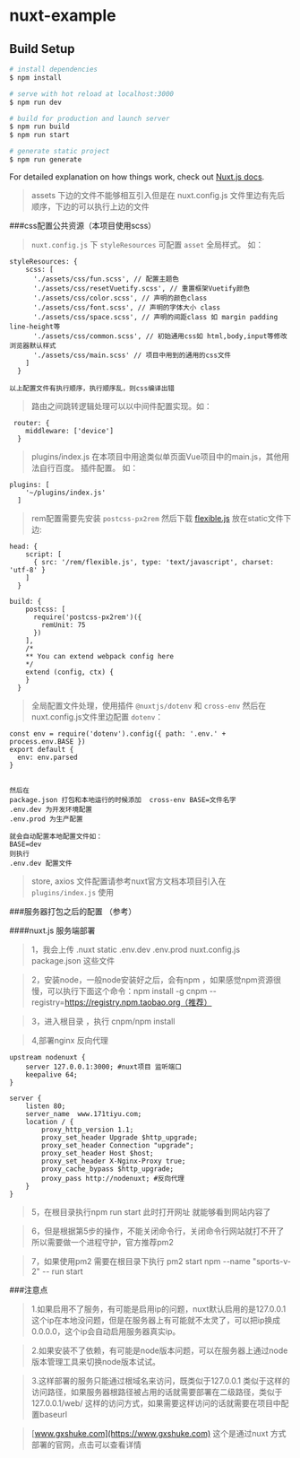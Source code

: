 # nuxt-example

## Build Setup

```bash
# install dependencies
$ npm install

# serve with hot reload at localhost:3000
$ npm run dev

# build for production and launch server
$ npm run build
$ npm run start

# generate static project
$ npm run generate
```

For detailed explanation on how things work, check out [Nuxt.js docs](https://nuxtjs.org).

>assets 下边的文件不能够相互引入但是在 nuxt.config.js 文件里边有先后顺序，下边的可以执行上边的文件

###css配置公共资源（本项目使用scss）
> `nuxt.config.js` 下 `styleResources` 可配置 `asset` 全局样式。 如：
```
styleResources: {
    scss: [
      './assets/css/fun.scss', // 配置主题色
      './assets/css/resetVuetify.scss', // 重置框架Vuetify颜色
      './assets/css/color.scss', // 声明的颜色class
      './assets/css/font.scss', // 声明的字体大小 class
      './assets/css/space.scss', // 声明的间距class 如 margin padding line-height等
      './assets/css/common.scss', // 初始通用css如 html,body,input等修改浏览器默认样式
      './assets/css/main.scss' // 项目中用到的通用的css文件
    ]
  }

以上配置文件有执行顺序，执行顺序乱，则css编译出错
```
> 路由之间跳转逻辑处理可以以中间件配置实现。如：
```
 router: {
    middleware: ['device']
  }
```
> plugins/index.js 在本项目中用途类似单页面Vue项目中的main.js，其他用法自行百度。 插件配置。 如：
```
plugins: [
    '~/plugins/index.js'
  ]
```

>rem配置需要先安装 `postcss-px2rem` 然后下载 [flexible.js](http://g.tbcdn.cn/mtb/lib-flexible/0.3.4/??flexible_css.js,flexible.js) 放在static文件下边:
```
head: {
    script: [
      { src: '/rem/flexible.js', type: 'text/javascript', charset: 'utf-8' }
    ]
  }

build: {
    postcss: [
      require('postcss-px2rem')({
        remUnit: 75
      })
    ],
    /*
    ** You can extend webpack config here
    */
    extend (config, ctx) {
    }
  }
```
>全局配置文件处理，使用插件 `@nuxtjs/dotenv` 和 `cross-env`
>然后在nuxt.config.js文件里边配置 `dotenv`：
```$xslt
const env = require('dotenv').config({ path: '.env.' + process.env.BASE })
export default {
  env: env.parsed
}


然后在
package.json 打包和本地运行的时候添加  cross-env BASE=文件名字
.env.dev 为开发环境配置
.env.prod 为生产配置

就会自动配置本地配置文件如：
BASE=dev
则执行
.env.dev 配置文件
```

>store, axios 文件配置请参考nuxt官方文档本项目引入在 `plugins/index.js` 使用


###服务器打包之后的配置 （参考）

####nuxt.js 服务端部署
>1，我会上传 .nuxt static .env.dev .env.prod nuxt.config.js package.json 这些文件

>2，安装node，一般node安装好之后，会有npm ，如果感觉npm资源很慢，可以执行下面这个命令：npm install -g cnpm --registry=https://registry.npm.taobao.org（推荐）

>3，进入根目录 ，执行 cnpm/npm install

>4,部署nginx 反向代理

```
upstream nodenuxt {
    server 127.0.0.1:3000; #nuxt项目 监听端口
    keepalive 64;
}

server {
    listen 80;
    server_name  www.171tiyu.com;
    location / {
        proxy_http_version 1.1;
        proxy_set_header Upgrade $http_upgrade;
        proxy_set_header Connection "upgrade";
        proxy_set_header Host $host;
        proxy_set_header X-Nginx-Proxy true;
        proxy_cache_bypass $http_upgrade;
        proxy_pass http://nodenuxt; #反向代理
    }
}
```
>5，在根目录执行npm run start 此时打开网址 就能够看到网站内容了

>6，但是根据第5步的操作，不能关闭命令行，关闭命令行网站就打不开了 所以需要做一个进程守护，官方推荐pm2

>7，如果使用pm2 需要在根目录下执行 pm2 start npm --name "sports-v-2" -- run start

###注意点
>1.如果启用不了服务，有可能是启用ip的问题，nuxt默认启用的是127.0.0.1这个ip在本地没问题，但是在服务器上有可能就不太灵了，可以把ip换成0.0.0.0，这个ip会自动启用服务器真实ip。

>2.如果安装不了依赖，有可能是node版本问题，可以在服务器上通过node版本管理工具来切换node版本试试。

>3.这样部署的服务只能通过根域名来访问，既类似于127.0.0.1 类似于这样的访问路径，如果服务器根路径被占用的话就需要部署在二级路径，类似于 127.0.0.1/web/ 这样的访问方式，如果需要这样访问的话就需要在项目中配置baseurl

>[www.gxshuke.com](https://www.gxshuke.com) 这个是通过nuxt 方式部署的官网，点击可以查看详情





